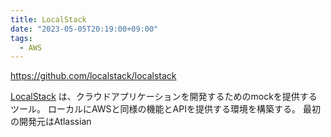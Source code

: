 ```yaml
---
title: LocalStack
date: "2023-05-05T20:19:00+09:00"
tags:
  - AWS
---
```


https://github.com/localstack/localstack

[LocalStack](https://localstack.cloud/) は、クラウドアプリケーションを開発するためのmockを提供するツール。
ローカルにAWSと同様の機能とAPIを提供する環境を構築する。
最初の開発元はAtlassian

